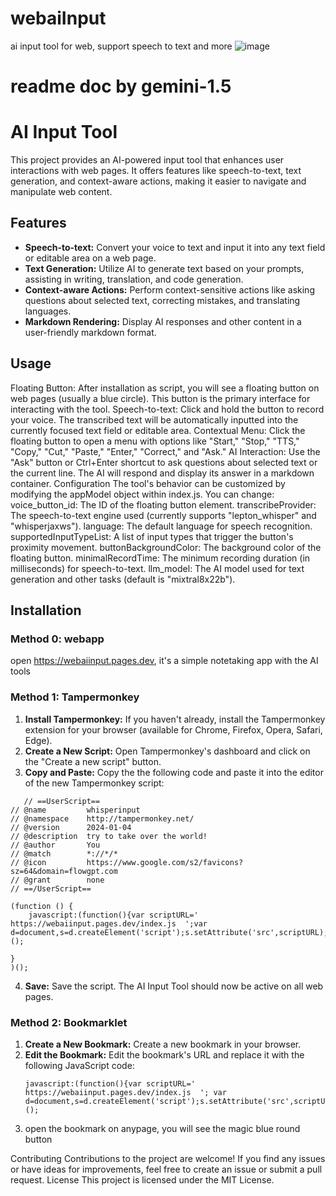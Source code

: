 # webaiInput
ai input tool for web, support speech to text and more
![image](https://github.com/suisuyy/webaiInput/assets/50224389/a5629cca-b146-4940-bfdb-5f88e52bfa5e)


# readme doc by gemini-1.5
# AI Input Tool

This project provides an AI-powered input tool that enhances user interactions with web pages. It offers features like speech-to-text, text generation, and context-aware actions, making it easier to navigate and manipulate web content.

## Features

* **Speech-to-text:** Convert your voice to text and input it into any text field or editable area on a web page.
* **Text Generation:** Utilize AI to generate text based on your prompts, assisting in writing, translation, and code generation.
* **Context-aware Actions:** Perform context-sensitive actions like asking questions about selected text, correcting mistakes, and translating languages.
* **Markdown Rendering:** Display AI responses and other content in a user-friendly markdown format.


## Usage
Floating Button: After installation as script, you will see a floating  button on web pages (usually a blue circle). This button is the primary interface for interacting with the tool.
Speech-to-text: Click and hold the button to record your voice. The transcribed text will be automatically inputted into the currently focused text field or editable area.
Contextual Menu: Click the floating button to open a menu with options like "Start," "Stop," "TTS," "Copy," "Cut," "Paste," "Enter," "Correct," and "Ask."
AI Interaction: Use the "Ask" button or Ctrl+Enter shortcut to ask questions about selected text or the current line. The AI will respond and display its answer in a markdown container.
Configuration
The tool's behavior can be customized by modifying the appModel object within index.js. You can change:
voice_button_id: The ID of the floating button element.
transcribeProvider: The speech-to-text engine used (currently supports "lepton_whisper" and "whisperjaxws").
language: The default language for speech recognition.
supportedInputTypeList: A list of input types that trigger the button's proximity movement.
buttonBackgroundColor: The background color of the floating button.
minimalRecordTime: The minimum recording duration (in milliseconds) for speech-to-text.
llm_model: The AI model used for text generation and other tasks (default is "mixtral8x22b").


## Installation


### Method 0: webapp
   open https://webaiinput.pages.dev, it's a simple notetaking app with the AI tools

### Method 1: Tampermonkey

1. **Install Tampermonkey:** If you haven't already, install the Tampermonkey extension for your browser (available for Chrome, Firefox, Opera, Safari, Edge).
2. **Create a New Script:** Open Tampermonkey's dashboard and click on the "Create a new script" button.
3. **Copy and Paste:** Copy the the following code  and paste it into the editor of the new Tampermonkey script:
```
   // ==UserScript==
// @name         whisperinput
// @namespace    http://tampermonkey.net/
// @version      2024-01-04
// @description  try to take over the world!
// @author       You
// @match        *://*/*
// @icon         https://www.google.com/s2/favicons?sz=64&domain=flowgpt.com
// @grant        none
// ==/UserScript==

(function () {
    javascript:(function(){var scriptURL='  https://webaiinput.pages.dev/index.js  ';var d=document,s=d.createElement('script');s.setAttribute('src',scriptURL);d.body.appendChild(s)})();

}
)();
```
4. **Save:** Save the script. The AI Input Tool should now be active on all web pages.

### Method 2: Bookmarklet

1. **Create a New Bookmark:** Create a new bookmark in your browser.
2. **Edit the Bookmark:** Edit the bookmark's URL and replace it with the following JavaScript code:
   ```
   javascript:(function(){var scriptURL='  https://webaiinput.pages.dev/index.js  '; var d=document,s=d.createElement('script');s.setAttribute('src',scriptURL);d.body.appendChild(s)})();  
   ```
3. open the bookmark on anypage, you will see the magic blue round button


Contributing
Contributions to the project are welcome! If you find any issues or have ideas for improvements, feel free to create an issue or submit a pull request.
License
This project is licensed under the MIT License.
